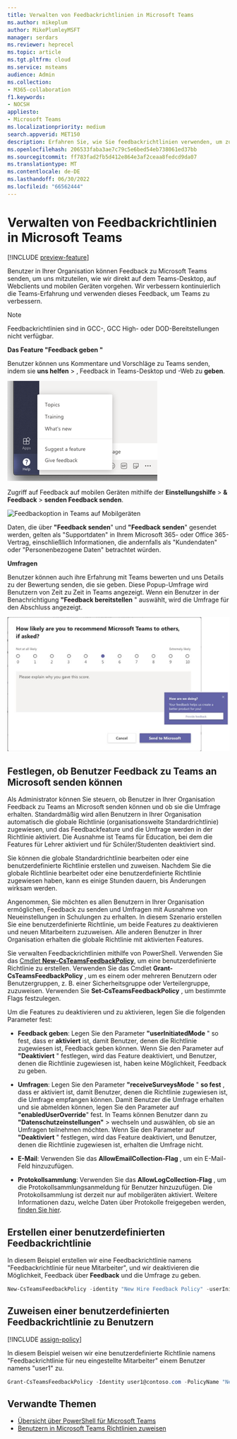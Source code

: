 ```yaml
---
title: Verwalten von Feedbackrichtlinien in Microsoft Teams
ms.author: mikeplum
author: MikePlumleyMSFT
manager: serdars
ms.reviewer: heprecel
ms.topic: article
ms.tgt.pltfrm: cloud
ms.service: msteams
audience: Admin
ms.collection:
- M365-collaboration
f1.keywords:
- NOCSH
appliesto:
- Microsoft Teams
ms.localizationpriority: medium
search.appverid: MET150
description: Erfahren Sie, wie Sie feedbackrichtlinien verwenden, um zu steuern, ob Teams-Benutzer in Ihrer Organisation Feedback zu Teams an Microsoft senden können.
ms.openlocfilehash: 206533faba3ae7c79c5e6bed54eb738061ed37bb
ms.sourcegitcommit: ff783fad2fb5d412e864e3af2ceaa8fedcd9da07
ms.translationtype: MT
ms.contentlocale: de-DE
ms.lasthandoff: 06/30/2022
ms.locfileid: "66562444"
---
```

# <a name="manage-feedback-policies-in-microsoft-teams"></a>Verwalten von Feedbackrichtlinien in Microsoft Teams

[!INCLUDE [preview-feature](includes/preview-feature.md)]

Benutzer in Ihrer Organisation können Feedback zu Microsoft Teams senden, um uns mitzuteilen, wie wir direkt auf dem Teams-Desktop, auf Webclients und mobilen Geräten vorgehen. Wir verbessern kontinuierlich die Teams-Erfahrung und verwenden dieses Feedback, um Teams zu verbessern.

> [!NOTE]
> Feedbackrichtlinien sind in GCC-, GCC High- oder DOD-Bereitstellungen nicht verfügbar.

**Das **Feature "Feedback geben** "**

Benutzer können uns Kommentare und Vorschläge zu Teams senden, indem sie **uns helfen** > , Feedback in Teams-Desktop und -Web zu **geben**.


![Feedbackoption in Teams geben](media/manage-feedback-policies-in-teams-give-feedback.png)

Zugriff auf Feedback auf mobilen Geräten mithilfe der **Einstellungshilfe** > **& Feedback** > **senden Feedback senden**.

![Feedbackoption in Teams auf Mobilgeräten](media/feedback3.jpg)

 Daten, die über **"Feedback senden**" und **"Feedback senden**" gesendet werden, gelten als "Supportdaten" in Ihrem Microsoft 365- oder Office 365-Vertrag, einschließlich Informationen, die andernfalls als "Kundendaten" oder "Personenbezogene Daten" betrachtet würden.



**Umfragen**

Benutzer können auch ihre Erfahrung mit Teams bewerten und uns Details zu der Bewertung senden, die sie geben. Diese Popup-Umfrage wird Benutzern von Zeit zu Zeit in Teams angezeigt. Wenn ein Benutzer in der Benachrichtigung **"Feedback bereitstellen** " auswählt, wird die Umfrage für den Abschluss angezeigt.

![die Umfragebenachrichtigung und das Formular in Teams.](media/manage-feedback-policies-in-teams-survey.png)

## <a name="set-whether-users-can-send-feedback-about-teams-to-microsoft"></a>Festlegen, ob Benutzer Feedback zu Teams an Microsoft senden können

Als Administrator können Sie steuern, ob Benutzer in Ihrer Organisation Feedback zu Teams an Microsoft senden können und ob sie die Umfrage erhalten. Standardmäßig wird allen Benutzern in Ihrer Organisation automatisch die globale Richtlinie (organisationsweite Standardrichtlinie) zugewiesen, und das Feedbackfeature und die Umfrage werden in der Richtlinie aktiviert. Die Ausnahme ist Teams für Education, bei dem die Features für Lehrer aktiviert und für Schüler/Studenten deaktiviert sind.

Sie können die globale Standardrichtlinie bearbeiten oder eine benutzerdefinierte Richtlinie erstellen und zuweisen. Nachdem Sie die globale Richtlinie bearbeitet oder eine benutzerdefinierte Richtlinie zugewiesen haben, kann es einige Stunden dauern, bis Änderungen wirksam werden.

Angenommen, Sie möchten es allen Benutzern in Ihrer Organisation ermöglichen, Feedback zu senden und Umfragen mit Ausnahme von Neueinstellungen in Schulungen zu erhalten. In diesem Szenario erstellen Sie eine benutzerdefinierte Richtlinie, um beide Features zu deaktivieren und neuen Mitarbeitern zuzuweisen. Alle anderen Benutzer in Ihrer Organisation erhalten die globale Richtlinie mit aktivierten Features.  

Sie verwalten Feedbackrichtlinien mithilfe von PowerShell. Verwenden Sie das [Cmdlet **New-CsTeamsFeedbackPolicy**](/office365/enterprise/powershell/manage-skype-for-business-online-with-office-365-powershell), um eine benutzerdefinierte Richtlinie zu erstellen. Verwenden Sie das Cmdlet **Grant-CsTeamsFeedbackPolicy** , um es einem oder mehreren Benutzern oder Benutzergruppen, z. B. einer Sicherheitsgruppe oder Verteilergruppe, zuzuweisen. Verwenden Sie **Set-CsTeamsFeedbackPolicy** , um bestimmte Flags festzulegen.

Um die Features zu deaktivieren und zu aktivieren, legen Sie die folgenden Parameter fest:

 - **Feedback geben**: Legen Sie den Parameter **"userInitiatedMode** " so fest, dass er **aktiviert** ist, damit Benutzer, denen die Richtlinie zugewiesen ist, Feedback geben können. Wenn Sie den Parameter auf **"Deaktiviert** " festlegen, wird das Feature deaktiviert, und Benutzer, denen die Richtlinie zugewiesen ist, haben keine Möglichkeit, Feedback zu geben.

 - **Umfragen**: Legen Sie den Parameter **"receiveSurveysMode** " **so fest** , dass er aktiviert ist, damit Benutzer, denen die Richtlinie zugewiesen ist, die Umfrage empfangen können. Damit Benutzer die Umfrage erhalten und sie abmelden können, legen Sie den Parameter auf **"enabledUserOverride**" fest. In Teams können Benutzer dann zu **"Datenschutzeinstellungen"** >  wechseln und auswählen, ob sie an Umfragen teilnehmen möchten. Wenn Sie den Parameter auf **"Deaktiviert** " festlegen, wird das Feature deaktiviert, und Benutzer, denen die Richtlinie zugewiesen ist, erhalten die Umfrage nicht.

 - **E-Mail**: Verwenden Sie das **AllowEmailCollection-Flag** , um ein E-Mail-Feld hinzuzufügen.
 - **Protokollsammlung**: Verwenden Sie das **AllowLogCollection-Flag** , um die Protokollsammlungsanmeldung für Benutzer hinzuzufügen. Die Protokollsammlung ist derzeit nur auf mobilgeräten aktiviert. Weitere Informationen dazu, welche Daten über Protokolle freigegeben werden, [finden Sie hier](https://go.microsoft.com/fwlink/?linkid=2168178).

## <a name="create-a-custom-feedback-policy"></a>Erstellen einer benutzerdefinierten Feedbackrichtlinie

In diesem Beispiel erstellen wir eine Feedbackrichtlinie namens "Feedbackrichtlinie für neue Mitarbeiter", und wir deaktivieren die Möglichkeit, Feedback über **Feedback** und die Umfrage zu geben.

```PowerShell
New-CsTeamsFeedbackPolicy -identity "New Hire Feedback Policy" -userInitiatedMode disabled -receiveSurveysMode disabled
```

## <a name="assign-a-custom-feedback-policy-to-users"></a>Zuweisen einer benutzerdefinierten Feedbackrichtlinie zu Benutzern

[!INCLUDE [assign-policy](includes/assign-policy.md)]

In diesem Beispiel weisen wir eine benutzerdefinierte Richtlinie namens "Feedbackrichtlinie für neu eingestellte Mitarbeiter" einem Benutzer namens "user1" zu.

```PowerShell
Grant-CsTeamsFeedbackPolicy -Identity user1@contoso.com -PolicyName "New Hire Feedback Policy"
```

## <a name="related-topics"></a>Verwandte Themen

- [Übersicht über PowerShell für Microsoft Teams](teams-powershell-overview.md)
- [Benutzern in Microsoft Teams Richtlinien zuweisen](policy-assignment-overview.md)
